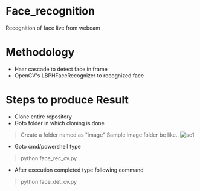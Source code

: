 # Face_recognition
Recognition of face live from webcam

# Methodology
- Haar cascade to detect face in frame
- OpenCV's LBPHFaceRecognizer to recognized face

# Steps to produce Result
- Clone entire repository
- Goto folder in which cloning is done 
> Create a folder named as "image" 
> Sample image folder be like..
![sc1](https://user-images.githubusercontent.com/36638657/44214919-d671a480-a18e-11e8-9382-8b3a2e2cea25.png)
- Goto cmd/powershell type
> python face_rec_cv.py
- After execution completed type following command
> python face_det_cv.py

